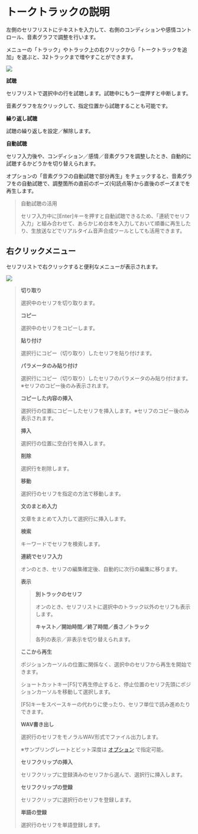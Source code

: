 



 トークトラックの説明
============


  


 左側のセリフリストにテキストを入力して、右側のコンディションや感情コントロール、音素グラフで調整を行います。
   

 メニューの「トラック」やトラック上の右クリックから「トークトラックを追加」を選ぶと、32トラックまで増やすことができます。
   

  


![](../image/001_w.png)

  

**試聴**
  

 セリフリストで選択中の行を試聴します。試聴中にもう一度押すと中断します。
   

 音素グラフを左クリックして、指定位置から試聴することも可能です。
   

  

**繰り返し試聴**
  

 試聴の繰り返しを設定／解除します。
   

  

**自動試聴**
  

 セリフ入力後や、コンディション／感情／音素グラフを調整したとき、自動的に試聴するかどうかを切り替えられます。
   

 オプションの「音素グラフの自動試聴で部分再生」をチェックすると、音素グラフをの自動試聴で、調整箇所の直前のポーズ(句読点等)から直後のポーズまでを再生します。
   


> 
> 
> 
>  自動試聴の活用
>  
> 
>  セリフ入力中に[Enter]キーを押すと自動試聴できるため、「連続でセリフ入力」と組み合わせて、あらかじめ台本を入力しておいて順番に再生したり、生放送などでリアルタイム音声合成ツールとしても活用できます。
>  
> 
> 
> 
> 



 右クリックメニュー
-----------


 セリフリストで右クリックすると便利なメニューが表示されます。
   

  


![](../image/talk_contextmenu.png)

  


> 
> **切り取り**
>   
> 
>  選択中のセリフを切り取ります。
>    
> 
>   
> 
> **コピー**
>   
> 
>  選択中のセリフをコピーします。
>    
> 
>   
> 
> **貼り付け**
>   
> 
>  選択行にコピー（切り取り）したセリフを貼り付けます。
>    
> 
>   
> 
> **パラメータのみ貼り付け**
>   
> 
>  選択行にコピー（切り取り）したセリフのパラメータのみ貼り付けます。※セリフのコピー後のみ表示されます。
>    
> 
>   
> 
> **コピーした内容の挿入**
>   
> 
>  選択行の位置にコピーしたセリフを挿入します。※セリフのコピー後のみ表示されます。
>    
> 
>   
> 
> **挿入**
>   
> 
>  選択行の位置に空白行を挿入します。
>    
> 
>   
> 
> **削除**
>   
> 
>  選択行を削除します。
>    
> 
>   
> 
> **移動**
>   
> 
>  選択行のセリフを指定の方法で移動します。
>    
> 
>   
> 
> **文のまとめ入力**
>   
> 
>  文章をまとめて入力して選択行に挿入します。
>    
> 
>   
> 
> **検索**
>   
> 
>  キーワードでセリフを検索します。
>    
> 
>   
> 
> **連続でセリフ入力**
>   
> 
>  オンのとき、セリフの編集確定後、自動的に次行の編集に移ります。
>    
> 
>   
> 
> **表示**
>   
> 
> 
> > 
> > **別トラックのセリフ**
> >   
> > 
> >  オンのとき、セリフリストに選択中のトラック以外のセリフも表示します。
> >    
> > 
> >   
> > 
> > **キャスト／開始時間／終了時間／長さ／トラック**
> >   
> > 
> >  各列の表示／非表示を切り替えられます。
> >    
> > 
> > 
> 
> 
>   
> 
> **ここから再生**
>   
> 
>  ポジションカーソルの位置に関係なく、選択中のセリフから再生を開始できます。
>    
> 
>  ショートカットキー[F5]で再生停止すると、停止位置のセリフ先頭にポジションカーソルを移動して選択します。
>    
> 
>  [F5]キーをスペースキーの代わりに使ったり、セリフ単位で読み進めたりできます。
>    
> 
>   
> 
> **WAV書き出し**
>   
> 
>  選択行のセリフをモノラルWAV形式でファイル出力します。
>    
> 
>  ※サンプリングレートとビット深度は
>  [オプション](https://cevio.jp/guide/cevio_ai/option/) 
>  で指定可能。
>    
> 
>   
> 
> **セリフクリップの挿入**
>   
> 
>  セリフクリップに登録済みのセリフから選んで、選択行に挿入します。
>    
> 
>   
> 
> **セリフクリップの登録**
>   
> 
>  セリフクリップに選択行のセリフを登録します。
>    
> 
>   
> 
> **単語の登録**
>   
> 
>  選択行のセリフを単語登録します。
>    
> 
> 






